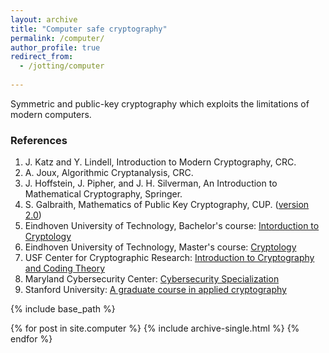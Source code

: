 ```yaml
---
layout: archive
title: "Computer safe cryptography"
permalink: /computer/
author_profile: true
redirect_from:
  - /jotting/computer
  
---
```


Symmetric and public-key cryptography which exploits the limitations of modern computers.

### References
1. J. Katz and Y. Lindell, Introduction to Modern Cryptography, CRC.
2. A. Joux, Algorithmic Cryptanalysis, CRC.
3. J. Hoffstein, J. Pipher, and J. H. Silverman, An Introduction to Mathematical Cryptography, Springer.
4. S. Galbraith, Mathematics of Public Key Cryptography, CUP. ([version 2.0](https://www.math.auckland.ac.nz/~sgal018/crypto-book/crypto-book.html))
5. Eindhoven University of Technology, Bachelor's course: [Intorduction to Cryptology](https://www.hyperelliptic.org/tanja/teaching/CS21/)
6. Eindhoven University of Technology, Master's course: [Cryptology](https://www.hyperelliptic.org/tanja/teaching/crypto21/)
7. USF Center for Cryptographic Research: [Introduction to Cryptography and Coding Theory](https://www.usf-crypto.org/mad-4471/)
8. Maryland Cybersecurity Center: [Cybersecurity Specialization](https://cyber.umd.edu/education/beyond-umd)
9. Stanford University: [A graduate course in applied cryptography](https://crypto.stanford.edu/~dabo/courses/OnlineCrypto/)

{% include base_path %}


{% for post in site.computer %}
  {% include archive-single.html %}
{% endfor %}
